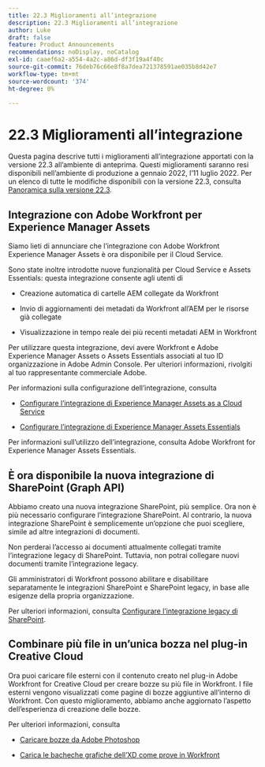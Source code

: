 ```yaml
---
title: 22.3 Miglioramenti all’integrazione
description: 22.3 Miglioramenti all’integrazione
author: Luke
draft: false
feature: Product Announcements
recommendations: noDisplay, noCatalog
exl-id: caaef6a2-a554-4a2c-a86d-df3f19a4f40c
source-git-commit: 76deb76c66e8f8a7dea721378591ae035b8d42e7
workflow-type: tm+mt
source-wordcount: '374'
ht-degree: 0%

---
```


# 22.3 Miglioramenti all’integrazione

Questa pagina descrive tutti i miglioramenti all’integrazione apportati con la versione 22.3 all’ambiente di anteprima. Questi miglioramenti saranno resi disponibili nell’ambiente di produzione a gennaio 2022, l’11 luglio 2022. Per un elenco di tutte le modifiche disponibili con la versione 22.3, consulta [Panoramica sulla versione 22.3](/help/quicksilver/product-announcements/product-releases/22.3-release-activity/22-3-release-overview.md).

## Integrazione con Adobe Workfront per Experience Manager Assets

Siamo lieti di annunciare che l’integrazione con Adobe Workfront Experience Manager Assets è ora disponibile per il Cloud Service.

Sono state inoltre introdotte nuove funzionalità per Cloud Service e Assets Essentials: questa integrazione consente agli utenti di

* Creazione automatica di cartelle AEM collegate da Workfront

* Invio di aggiornamenti dei metadati da Workfront all’AEM per le risorse già collegate

* Visualizzazione in tempo reale dei più recenti metadati AEM in Workfront


Per utilizzare questa integrazione, devi avere Workfront e Adobe Experience Manager Assets o Assets Essentials associati al tuo ID organizzazione in Adobe Admin Console. Per ulteriori informazioni, rivolgiti al tuo rappresentante commerciale Adobe.

Per informazioni sulla configurazione dell’integrazione, consulta

* [Configurare l’integrazione di Experience Manager Assets as a Cloud Service](/help/quicksilver/administration-and-setup/configure-integrations/configure-aacs-integration.md)

* [Configurare l’integrazione di Experience Manager Assets Essentials](/help/quicksilver/documents/adobe-workfront-for-experience-manager-assets-essentials/setup-asset-essentials.md)


Per informazioni sull’utilizzo dell’integrazione, consulta Adobe Workfront for Experience Manager Assets Essentials.

## È ora disponibile la nuova integrazione di SharePoint (Graph API)

Abbiamo creato una nuova integrazione SharePoint, più semplice. Ora non è più necessario configurare l’integrazione SharePoint. Al contrario, la nuova integrazione SharePoint è semplicemente un’opzione che puoi scegliere, simile ad altre integrazioni di documenti.

Non perderai l’accesso ai documenti attualmente collegati tramite l’integrazione legacy di SharePoint. Tuttavia, non potrai collegare nuovi documenti tramite l’integrazione legacy.

Gli amministratori di Workfront possono abilitare e disabilitare separatamente le integrazioni SharePoint e SharePoint legacy, in base alle esigenze della propria organizzazione.

Per ulteriori informazioni, consulta [Configurare l’integrazione legacy di SharePoint](/help/quicksilver/administration-and-setup/configure-integrations/configure-sharepoint-integration.md).

## Combinare più file in un’unica bozza nel plug-in Creative Cloud

Ora puoi caricare file esterni con il contenuto creato nel plug-in Adobe Workfront for Creative Cloud per creare bozze su più file in Workfront. I file esterni vengono visualizzati come pagine di bozze aggiuntive all’interno di Workfront. Con questo miglioramento, abbiamo anche aggiornato l’aspetto dell’esperienza di creazione delle bozze.

Per ulteriori informazioni, consulta

* [Caricare bozze da Adobe Photoshop](/help/quicksilver/workfront-integrations-and-apps/adobe-workfront-for-creative-cloud/wf-cc-proofs-ps.md)

* [Carica le bacheche grafiche dell’XD come prove in Workfront](/help/quicksilver/workfront-integrations-and-apps/adobe-workfront-for-creative-cloud/wf-adobe-xd-proofs.md)
